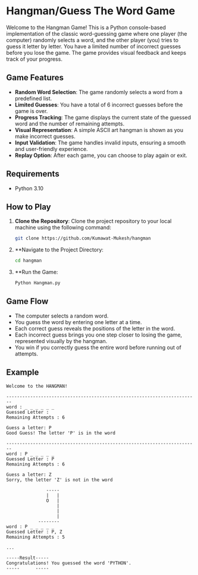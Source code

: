 # Hangman/Guess The Word Game

Welcome to the Hangman Game! This is a Python console-based implementation of the classic word-guessing game where one player (the computer) randomly selects a word, and the other player (you) tries to guess it letter by letter. You have a limited number of incorrect guesses before you lose the game. The game provides visual feedback and keeps track of your progress.

## Game Features

- **Random Word Selection**: The game randomly selects a word from a predefined list.
- **Limited Guesses**: You have a total of 6 incorrect guesses before the game is over.
- **Progress Tracking**: The game displays the current state of the guessed word and the number of remaining attempts.
- **Visual Representation**: A simple ASCII art hangman is shown as you make incorrect guesses.
- **Input Validation**: The game handles invalid inputs, ensuring a smooth and user-friendly experience.
- **Replay Option**: After each game, you can choose to play again or exit.

## Requirements

- Python 3.10


## How to Play

1. **Clone the Repository**: Clone the project repository to your local machine using the following command:
   ```bash
   git clone https://github.com/Kumawat-Mukesh/hangman
   ```
2. **Navigate to the Project Directory: 
   ```bash
   cd hangman
   ```
3. **Run the Game: 
   ```bash
   Python Hangman.py
   ```

## Game Flow

- The computer selects a random word.
- You guess the word by entering one letter at a time.
- Each correct guess reveals the positions of the letter in the word.
- Each incorrect guess brings you one step closer to losing the game, represented visually by the hangman.
- You win if you correctly guess the entire word before running out of attempts.


## Example

```
Welcome to the HANGMAN!

------------------------------------------------------------------------
word : _ _ _ _ _ _
Guessed Letter : 
Remaining Attempts : 6

Guess a letter: P
Good Guess! The letter 'P' is in the word

------------------------------------------------------------------------
word : P _ _ _ _ _
Guessed Letter : P
Remaining Attempts : 6

Guess a letter: Z
Sorry, the letter 'Z' is not in the word

               -----
               |   |
               O   |
                   |
                   |
                   |
            --------
word : P _ _ _ _ _
Guessed Letter : P, Z
Remaining Attempts : 5

...

-----Result-----
Congratulations! You guessed the word 'PYTHON'.
-----      -----

```
